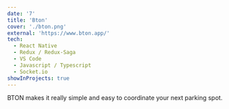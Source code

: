 ```yaml
---
date: '7'
title: 'Bton'
cover: './bton.png'
external: 'https://www.bton.app/'
tech:
  - React Native
  - Redux / Redux-Saga
  - VS Code
  - Javascript / Typescript
  - Socket.io
showInProjects: true
---
```


BTON makes it really simple and easy to coordinate your next parking spot.